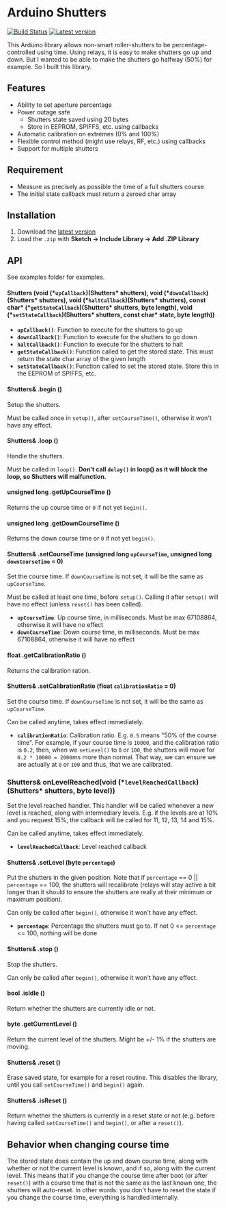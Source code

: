 # Arduino Shutters

[![Build Status](https://travis-ci.org/marvinroger/arduino-shutters.svg?branch=master)](https://travis-ci.org/marvinroger/arduino-shutters) [![Latest version](https://img.shields.io/github/release/marvinroger/arduino-shutters.svg)](https://github.com/marvinroger/arduino-shutters/releases/latest)

This Arduino library allows non-smart roller-shutters to be percentage-controlled using time.
Using relays, it is easy to make shutters go up and down. But I wanted to be able
to make the shutters go halfway (50%) for example. So I built this library.

## Features

* Ability to set aperture percentage
* Power outage safe
  * Shutters state saved using 20 bytes
  * Store in EEPROM, SPIFFS, etc. using callbacks
* Automatic calibration on extremes (0% and 100%)
* Flexible control method (might use relays, RF, etc.) using callbacks
* Support for multiple shutters

## Requirement

* Measure as precisely as possible the time of a full shutters course
* The initial state callback must return a zeroed char array

## Installation

1. Download the [latest version](https://github.com/marvinroger/arduino-shutters/archive/master.zip)
2. Load the `.zip` with **Sketch → Include Library → Add .ZIP Library**

## API

See examples folder for examples.

#### Shutters (void (\*`upCallback`)(Shutters* shutters), void (\*`downCallback`)(Shutters* shutters), void (\*`haltCallback`)(Shutters* shutters), const char* (\*`getStateCallback`)(Shutters* shutters, byte length), void (\*`setStateCallback`)(Shutters* shutters, const char* state, byte length))

* **`upCallback()`**: Function to execute for the shutters to go up
* **`downCallback()`**: Function to execute for the shutters to go down
* **`haltCallback()`**: Function to execute for the shutters to halt
* **`getStateCallback()`**: Function called to get the stored state. This must return the state char array of the given length
* **`setStateCallback()`**: Function called to set the stored state. Store this in the EEPROM of SPIFFS, etc.

#### Shutters& .begin ()

Setup the shutters.

Must be called once in `setup()`, after `setCourseTime()`, otherwise it won't have any effect.

#### Shutters& .loop ()

Handle the shutters.

Must be called in `loop()`. **Don't call `delay()` in loop() as it will block the loop, so Shutters will malfunction.**

#### unsigned long .getUpCourseTime ()

Returns the up course time or `0` if not yet `begin()`.

#### unsigned long .getDownCourseTime ()

Returns the down course time or `0` if not yet `begin()`.

#### Shutters& .setCourseTime (unsigned long `upCourseTime`, unsigned long `downCourseTime` = 0)

Set the course time. If `downCourseTime` is not set, it will be the same as `upCourseTime`.

Must be called at least one time, before `setup()`. Calling it after `setup()` will have no effect (unless `reset()` has been called).

* **`upCourseTime`**: Up course time, in milliseconds. Must be max 67108864, otherwise it will have no effect
* **`downCourseTime`**: Down course time, in milliseconds. Must be max 67108864, otherwise it will have no effect

#### float .getCalibrationRatio ()

Returns the calibration ration.

#### Shutters& .setCalibrationRatio (float `calibrationRatio` = 0)

Set the course time. If `downCourseTime` is not set, it will be the same as `upCourseTime`.

Can be called anytime, takes effect immediately.

* **`calibrationRatio`**: Calibration ratio. E.g. `0.5` means "50% of the course time". For example, if your course time is `10000`, and the calibration ratio is `0.2`, then, when we `setLevel()` to `0` or `100`, the shutters will move for `0.2 * 10000 = 2000`ms more than normal. That way, we can ensure we are actually at `0` or `100` and thus, that we are calibrated.

### Shutters& onLevelReached(void (\*`levelReachedCallback`)(Shutters* shutters, byte level))

Set the level reached handler. This handler will be called whenever a new level is reached, along with intermediary levels. E.g. if the levels are at 10% and you request 15%, the callback will be called for 11, 12, 13, 14 and 15%.

Can be called anytime, takes effect immediately.

* **`levelReachedCallback`**: Level reached callback

#### Shutters& .setLevel (byte `percentage`)

Put the shutters in the given position.
Note that if `percentage` == 0 || `percentage` == 100, the shutters will recalibrate (relays will stay active a bit longer than it should to ensure the shutters are really at their minimum or maximum position).

Can only be called after `begin()`, otherwise it won't have any effect.

* **`percentage`**: Percentage the shutters must go to. If not 0 <= `percentage` <= 100, nothing will be done

#### Shutters& .stop ()

Stop the shutters.

Can only be called after `begin()`, otherwise it won't have any effect.

#### bool .isIdle ()

Return whether the shutters are currently idle or not.

#### byte .getCurrentLevel ()

Return the current level of the shutters. Might be +/- 1% if the shutters are moving.

#### Shutters& .reset ()

Erase saved state, for example for a reset routine. This disables the library, until you call `setCourseTime()` and `begin()` again.

#### Shutters& .isReset ()

Return whether the shutters is currently in a reset state or not (e.g. before having called `setCourseTime()` and `begin()`, or after a `reset()`).

## Behavior when changing course time

The stored state does contain the up and down course time, along with whether or not the current level is known, and if so, along with the current level. This means that if you change the course time after boot (or after `reset()`) with a course time that is not the same as the last known one, the shutters will auto-reset. In other words: you don't have to reset the state if you change the course time, everything is handled internally.
